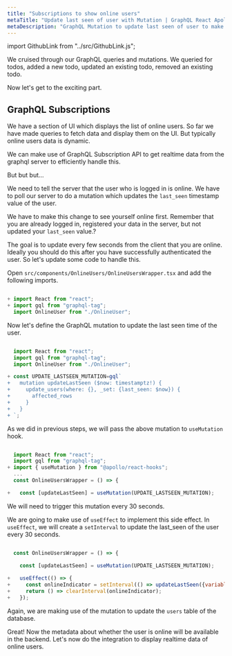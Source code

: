 ```yaml
---
title: "Subscriptions to show online users"
metaTitle: "Update last seen of user with Mutation | GraphQL React Apollo Typescript Tutorial"
metaDescription: "GraphQL Mutation to update last seen of user to make them available online. Use setInterval to trigger mutation every few seconds "
---
```


import GithubLink from "../src/GithubLink.js";

We cruised through our GraphQL queries and mutations. We queried for todos, added a new todo, updated an existing todo, removed an existing todo.

Now let's get to the exciting part.

GraphQL Subscriptions
---------------------

We have a section of UI which displays the list of online users. So far we have made queries to fetch data and display them on the UI. But typically online users data is dynamic.

We can make use of GraphQL Subscription API to get realtime data from the graphql server to efficiently handle this.

But but but...

We need to tell the server that the user who is logged in is online. We have to poll our server to do a mutation which updates the `last_seen` timestamp value of the user.

We have to make this change to see yourself online first. Remember that you are already logged in, registered your data in the server, but not updated your `last_seen` value.?

The goal is to update every few seconds from the client that you are online. Ideally you should do this after you have successfully authenticated the user. So let's update some code to handle this. 

Open `src/components/OnlineUsers/OnlineUsersWrapper.tsx` and add the following imports.

<GithubLink link="https://github.com/hasura/learn-graphql/blob/master/tutorials/frontend/typescript-react-apollo/app-final/src/components/OnlineUsers/OnlineUsersWrapper.tsx" text="src/components/OnlineUsers/OnlineUsersWrapper.tsx" />

```javascript

+ import React from "react";
+ import gql from "graphql-tag";
  import OnlineUser from "./OnlineUser";

```
Now let's define the GraphQL mutation to update the last seen time of the user.

```javascript

  import React from "react";
  import gql from "graphql-tag";
  import OnlineUser from "./OnlineUser";

+ const UPDATE_LASTSEEN_MUTATION=gql`
+   mutation updateLastSeen ($now: timestamptz!) {
+     update_users(where: {}, _set: {last_seen: $now}) {
+       affected_rows
+     }
+   }
+ `;

```

As we did in previous steps, we will pass the above mutation to `useMutation` hook.

```javascript

  import React from "react";
  import gql from "graphql-tag";
+ import { useMutation } from "@apollo/react-hooks";
  ...
  const OnlineUsersWrapper = () => {

+   const [updateLastSeen] = useMutation(UPDATE_LASTSEEN_MUTATION);

```

We will need to trigger this mutation every 30 seconds.

We are going to make use of `useEffect` to implement this side effect.
In `useEffect`, we will create a `setInterval` to update the last_seen of the user every 30 seconds.

```javascript

  const OnlineUsersWrapper = () => {

    const [updateLastSeen] = useMutation(UPDATE_LASTSEEN_MUTATION);
    
+   useEffect(() => {
+     const onlineIndicator = setInterval(() => updateLastSeen({variables: { now: (new Date()).toISOString()}}), 30000);
+     return () => clearInterval(onlineIndicator);
+   });

```

Again, we are making use of the mutation to update the `users` table of the database.

Great! Now the metadata about whether the user is online will be available in the backend. Let's now do the integration to display realtime data of online users.
